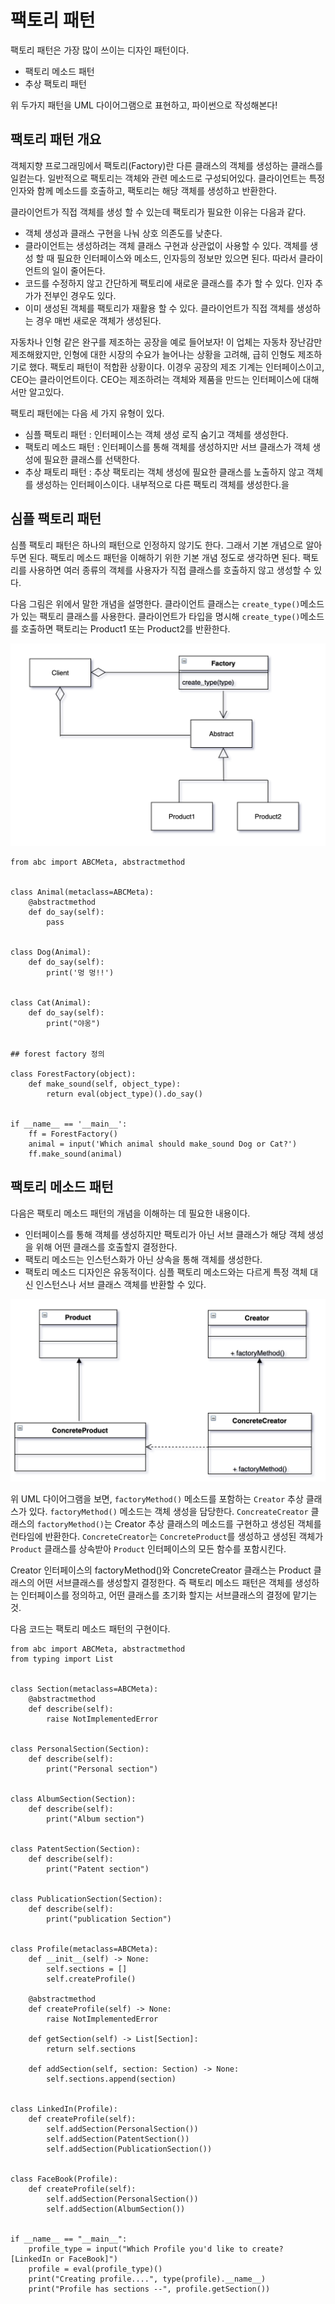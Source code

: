 # 팩토리 패턴

팩토리 패턴은 가장 많이 쓰이는 디자인 패턴이다. 
- 팩토리 메소드 패턴
- 추상 팩토리 패턴

위 두가지 패턴을 UML 다이어그램으로 표현하고, 파이썬으로 작성해본다!

## 팩토리 패턴 개요

객체지향 프로그래밍에서 팩토리(Factory)란 다른 클래스의 객체를 생성하는 클래스를 일컫는다.
일반적으로 팩토리는 객체와 관련 메소드로 구성되어있다.
클라이언트는 특정 인자와 함께 메소드를 호출하고, 팩토리는 해당 객체를 생성하고 반환한다.

클라이언트가 직접 객체를 생성 할 수 있는데 팩토리가 필요한 이유는 다음과 같다.

- 객체 생성과 클래스 구현을 나눠 상호 의존도를 낮춘다.
- 클라이언트는 생성하려는 객체 클래스 구현과 상관없이 사용할 수 있다. 객체를 생성 할 때
필요한 인터페이스와 메소드, 인자등의 정보만 있으면 된다. 따라서 클라이언트의 일이 줄어든다.
- 코드를 수정하지 않고 간단하게 팩토리에 새로운 클래스를 추가 할 수  있다. 인자 추가가 전부인 경우도 있다.
- 이미 생성된 객체를 팩토리가 재활용 할 수 있다. 클라이언트가 직접 객체를 생성하는 경우 매번 새로운 객체가 생성된다.

자동차나 인형 같은 완구를 제조하는 공장을 예로 들어보자!
이 업체는 자동차 장난감만 제조해왔지만, 인형에 대한 시장의 수요가 늘어나는 상황을 고려해, 급히 인형도 제조하기로 했다.
팩토리 패턴이 적합환 상황이다. 이경우 공장의 제조 기계는 인터페이스이고, CEO는 클라이언트이다.
CEO는 제조하려는 객체와 제품을 만드는 인터페이스에 대해서만 알고있다.

팩토리 패턴에는 다음 세 가지 유형이 있다.

- 심플 팩토리 패턴 : 인터페이스는 객체 생성 로직 숨기고 객체를 생성한다.
- 팩토리 메소드 패턴 : 인터페이스를 통해 객체를 생성하지만 서브 클래스가 객체 생성에 필요한 클래스를 선택한다.
- 추상 패토리 패턴 : 추상 팩토리는 객체 생성에 필요한 클래스를 노출하지 않고 객체를 생성하는 인터페이스이다. 내부적으로 다른 팩토리 객체를 생성한다.을

## 심플 팩토리 패턴

심플 팩토리 패턴은 하나의 패턴으로 인정하지 않기도 한다. 그래서 기본 개념으로 알아두면 된다.
팩토리 메소드 패턴을 이해하기 위한 기본 개념 정도로 생각하면 된다. 팩토리를 사용하면 여러 종류의 객체를 사용자가 직접 클래스를 호출하지 않고 생성할  수 있다.

다음 그림은 위에서 말한 개념을 설명한다. 클라이언트 클래스는 `create_type()`메소드가 있는 팩토리 클래스를 사용한다.
클라이언트가 타입을 명시해 `create_type()`메소드를 호출하면 팩토리는 Product1 또는 Product2를 반환한다.

![](images/1.png)


```python3
from abc import ABCMeta, abstractmethod


class Animal(metaclass=ABCMeta):
    @abstractmethod
    def do_say(self):
        pass


class Dog(Animal):
    def do_say(self):
        print('멍 멍!!')


class Cat(Animal):
    def do_say(self):
        print("야옹")


## forest factory 정의

class ForestFactory(object):
    def make_sound(self, object_type):
        return eval(object_type)().do_say()


if __name__ == '__main__':
    ff = ForestFactory()
    animal = input('Which animal should make_sound Dog or Cat?')
    ff.make_sound(animal)
```

## 팩토리 메소드 패턴

다음은 팩토리 메소드 패턴의 개념을 이해하는 데 필요한 내용이다.

- 인터페이스를 통해 객체를 생성하지만 팩토리가 아닌 서브 클래스가 해당 객체 생성을 위해 어떤 클래스를 호출할지 결정한다.
- 팩토리 메소드는 인스턴스화가 아닌 상속을 통해 객체를 생성한다.
- 팩토리 메소드 디자인은 유동적이다. 심플 팩토리 메소드와는 다르게 특정 객체 대신 인스턴스나 서브 클래스 객체를 반환할 수 있다.

![](images/2.png)

위 UML 다이어그램을 보면, `factoryMethod()` 메소드를 포함하는 `Creator` 추상 클래스가 있다.
`factoryMethod()` 메소드는 객체 생성을 담당한다. `ConcreateCreator` 클래스의 `factoryMethod()`는
Creator 추상 클래스의 메소드를 구현하고 생성된 객체를 런타임에 반환한다. `ConcreteCreator`는 `ConcreteProduct`를 생성하고
생성된 객체가 `Product` 클래스를 상속받아 `Product` 인터페이스의 모든 함수를 포함시킨다.

Creator 인터페이스의 factoryMethod()와 ConcreteCreator 클래스는 Product 클래스의 어떤 서브클래스를
생성할지 결정한다. 즉 팩토리 메소드 패턴은 객체를 생성하는 인터페이스를 정의하고, 어떤 클래스를 초기화 할지는 서브클래스의 결정에 맡기는 것.

다음 코드는 팩토리 메소드 패턴의 구현이다.

```python3
from abc import ABCMeta, abstractmethod
from typing import List


class Section(metaclass=ABCMeta):
    @abstractmethod
    def describe(self):
        raise NotImplementedError


class PersonalSection(Section):
    def describe(self):
        print("Personal section")


class AlbumSection(Section):
    def describe(self):
        print("Album section")


class PatentSection(Section):
    def describe(self):
        print("Patent section")


class PublicationSection(Section):
    def describe(self):
        print("publication Section")


class Profile(metaclass=ABCMeta):
    def __init__(self) -> None:
        self.sections = []
        self.createProfile()

    @abstractmethod
    def createProfile(self) -> None:
        raise NotImplementedError

    def getSection(self) -> List[Section]:
        return self.sections

    def addSection(self, section: Section) -> None:
        self.sections.append(section)


class LinkedIn(Profile):
    def createProfile(self):
        self.addSection(PersonalSection())
        self.addSection(PatentSection())
        self.addSection(PublicationSection())


class FaceBook(Profile):
    def createProfile(self):
        self.addSection(PersonalSection())
        self.addSection(AlbumSection())


if __name__ == "__main__":
    profile_type = input("Which Profile you'd like to create? [LinkedIn or FaceBook]")
    profile = eval(profile_type)()
    print("Creating profile....", type(profile).__name__)
    print("Profile has sections --", profile.getSection())

```